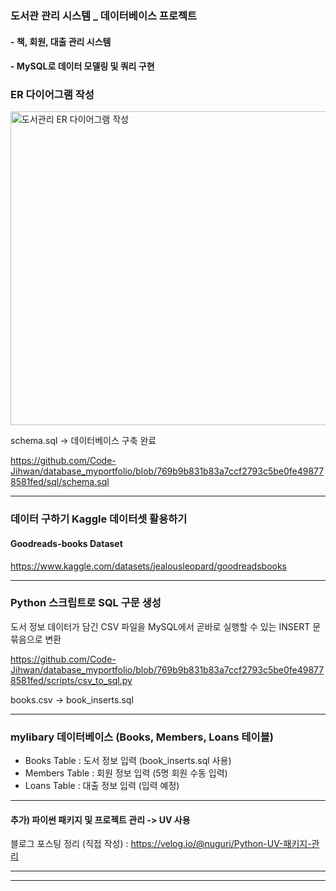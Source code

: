 ### 도서관 관리 시스템 _ 데이터베이스 프로젝트
#### - 책, 회원, 대출 관리 시스템
#### - MySQL로 데이터 모델링 및 쿼리 구현

### ER 다이어그램 작성
<img width="1465" height="502" alt="도서관리 ER 다이어그램 작성" src="https://github.com/user-attachments/assets/e43cf181-fa07-4721-8e56-20257ea446e3" />


schema.sql -> 데이터베이스 구축 완료

https://github.com/Code-Jihwan/database_myportfolio/blob/769b9b831b83a7ccf2793c5be0fe498778581fed/sql/schema.sql

***

### 데이터 구하기 Kaggle 데이터셋 활용하기
#### Goodreads-books Dataset
https://www.kaggle.com/datasets/jealousleopard/goodreadsbooks

***

### Python 스크립트로 SQL 구문 생성
도서 정보 데이터가 담긴 CSV 파일을 MySQL에서 곧바로 실행할 수 있는 INSERT 문 묶음으로 변환

https://github.com/Code-Jihwan/database_myportfolio/blob/769b9b831b83a7ccf2793c5be0fe498778581fed/scripts/csv_to_sql.py

books.csv -> book_inserts.sql

***

### mylibary 데이터베이스 (Books, Members, Loans 테이블)
- Books Table : 도서 정보 입력 (book_inserts.sql 사용)
- Members Table : 회원 정보 입력 (5명 회원 수동 입력)
- Loans Table : 대출 정보 입력 (입력 예정)

***

#### 추가) 파이썬 패키지 및 프로젝트 관리 -> UV 사용

블로그 포스팅 정리 (직접 작성) : https://velog.io/@nuguri/Python-UV-패키지-관리

***


***



